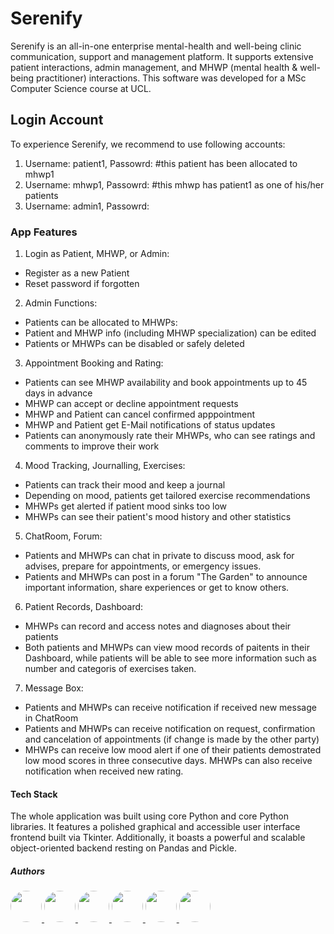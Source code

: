 # Serenify
Serenify is an all-in-one enterprise mental-health and well-being clinic communication, support and management platform. 
It supports extensive patient interactions, admin management, and MHWP (mental health & well-being practitioner) interactions.
This software was developed for a MSc Computer Science course at UCL.

## Login Account
To experience Serenify, we recommend to use following accounts:
1. Username: patient1, Passowrd:       #this patient has been allocated to mhwp1
3. Username: mhwp1, Passowrd:          #this mhwp has patient1 as one of his/her patients
4. Username: admin1, Passowrd:

### App Features
1. Login as Patient, MHWP, or Admin:
  - Register as a new Patient
  - Reset password if forgotten
2. Admin Functions:
  - Patients can be allocated to MHWPs:
  - Patient and MHWP info (including MHWP specialization) can be edited
  - Patients or MHWPs can be disabled or safely deleted 
3. Appointment Booking and Rating:
  - Patients can see MHWP availability and book appointments up to 45 days in advance
  - MHWP can accept or decline appointment requests
  - MHWP and Patient can cancel confirmed apppointment
  - MHWP and Patient get E-Mail notifications of status updates
  - Patients can anonymously rate their MHWPs, who can see ratings and comments to improve their work
4. Mood Tracking, Journalling, Exercises:
  - Patients can track their mood and keep a journal
  - Depending on mood, patients get tailored exercise recommendations 
  - MHWPs get alerted if patient mood sinks too low
  - MHWPs can see their patient's mood history and other statistics
5. ChatRoom, Forum:
  - Patients and MHWPs can chat in private to discuss mood, ask for advises, prepare for appointments, or emergency issues.
  - Patients and MHWPs can post in a forum "The Garden" to announce important information, share experiences or get to know others.
6. Patient Records, Dashboard:
  - MHWPs can record and access notes and diagnoses about their patients
  - Both patients and MHWPs can view mood records of paitents in their Dashboard, while patients will be able to see more information such as number and categoris of exercises taken. 
7. Message Box:
  - Patients and MHWPs can receive notification if received new message in ChatRoom
  - Patients and MHWPs can receive notification on request, confirmation and cancelation of appointments (if change is made by the other party)
  - MHWPs can receive low mood alert if one of their patients demostrated low mood scores in three consecutive days. MHWPs can also receive notification when received new rating.

#### Tech Stack
The whole application was built using core Python and core Python libraries.
It features a polished graphical and accessible user interface frontend built via Tkinter.
Additionally, it boasts a powerful and scalable object-oriented backend resting on Pandas and Pickle.

##### Authors
<a href="https://github.com/timfarkas">
  <img src="https://avatars.githubusercontent.com/u/60944846?v=4" style="border-radius: 50%; width: 50px;">
</a>
<a href="https://github.com/tt01924">
  <img src="https://avatars.githubusercontent.com/u/150555214?v=4" style="border-radius: 50%; width: 50px;">
</a>
<a href="https://github.com/j-simpson1">
  <img src="https://avatars.githubusercontent.com/u/183202115?v=4" style="border-radius: 50%; width: 50px;">
</a>
<a href="https://github.com/PeaceES">
  <img src="https://avatars.githubusercontent.com/u/88505176?v=4" style="border-radius: 50%; width: 50px;">
</a>
<a href="https://github.com/bielasekk">
  <img src="https://avatars.githubusercontent.com/u/185803708?v=4" style="border-radius: 50%; width: 50px;">
</a>
<a href="https://github.com/BruceZZhao">
  <img src="https://avatars.githubusercontent.com/u/173182479?v=4" style="border-radius: 50%; width: 50px;">
</a>


